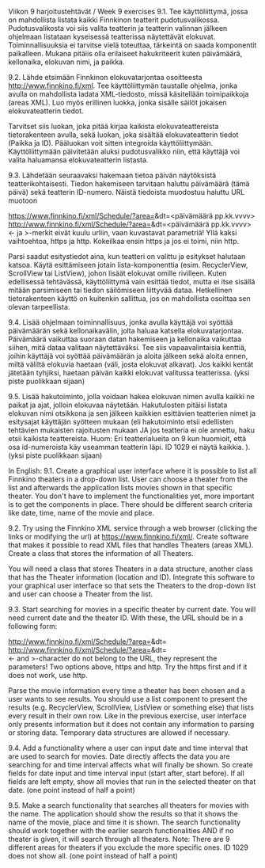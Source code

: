 Viikon 9 harjoitustehtävät / Week 9 exercises
9.1. Tee käyttöliittymä, jossa on mahdollista listata kaikki Finnkinon teatterit pudotusvalikossa. Pudotusvalikosta voi siis valita teatterin ja teatterin valinnan jälkeen ohjelmaan listataan kyseisessä teatterissa näytettävät elokuvat. Toiminnallisuuksia ei tarvitse vielä toteuttaa, tärkeintä on saada komponentit paikalleen. Mukana pitäiis olla erilaiseet hakukriteerit kuten päivämäärä, kellonaika, elokuvan nimi, ja paikka. 

 9.2. Lähde etsimään Finnkinon elokuvatarjontaa osoitteesta http://www.finnkino.fi/xml. Tee käyttöliittymän taustalle ohjelma, jonka avulla on mahdollista ladata XML-tiedosto, missä käsitellään toimipaikkoja (areas XML). Luo myös erillinen luokka, jonka sisälle säilöt jokaisen elokuvateatterin tiedot. 

 
Tarvitset siis luokan, joka pitää kirjaa kaikista elokuvateattereista tietorakenteen avulla, sekä luokan, joka sisältää elokuvateatterin tiedot (Paikka ja ID). Pääluokan voit sitten integroida käyttöliittymään. Käyttöliittymään päivitetään aluksi pudotusvalikko niin, että käyttäjä voi valita haluamansa elokuvateatterin listasta. 

9.3. Lähdetään seuraavaksi hakemaan tietoa päivän näytöksistä teatterikohtaisesti. Tiedon hakemiseen tarvitaan haluttu päivämäärä (tämä päivä) sekä teatterin ID-numero. Näistä tiedoista muodostuu haluttu URL muotoon 


https://www.finnkino.fi/xml/Schedule/?area=<teatterinID>&dt=<päivämäärä pp.kk.vvvv>
http://www.finnkino.fi/xml/Schedule/?area=<teatterinID>&dt=<päivämäärä pp.kk.vvvv>    
 <- ja >-merkit eivät kuulu urliin, vaan kuvastavat parametriä! Yllä kaksi vaihtoehtoa, https ja http. Kokeilkaa ensin https ja jos ei toimi, niin http.

 
Parsi saadut esitystiedot aina, kun teatteri on valittu ja esitykset halutaan katsoa. Käytä esittämiseen jotain lista-komponenttia (esim. RecyclerView, ScrollView tai ListView), johon lisäät elokuvat omille rivilleen. Kuten edellisessä tehtävässä, käyttöliittymä vain esittää tiedot, mutta ei itse sisällä mitään parsimiseen tai tiedon säilömiseen liittyvää dataa. Hetkellinen tietorakenteen käyttö on kuitenkin sallittua, jos on mahdollista osoittaa sen olevan tarpeellista. 


9.4. Lisää ohjelmaan toiminnallisuus, jonka avulla käyttäjä voi syöttää päivämäärän sekä kellonaikavälin, jolta haluaa katsella elokuvatarjontaa. Päivämäärä vaikuttaa suoraan datan hakemiseen ja kellonaika vaikuttaa siihen, mitä dataa valitaan näytettäväksi. Tee siis vapaavalintaisia kenttiä, joihin käyttäjä voi syöttää päivämäärän ja aloita jälkeen sekä aloita ennen, miltä väliltä elokuvia haetaan (väli, josta elokuvat alkavat). Jos kaikki kentät jätetään tyhjiksi, haetaan päivän kaikki elokuvat valitussa teatterissa.  (yksi piste puolikkaan sijaan)


9.5. Lisää hakutoiminto, jolla voidaan hakea elokuvan nimen avulla kaikki ne paikat ja ajat, jolloin elokuvaa näytetään. Hakutulosten pitäisi listata elokuvan nimi otsikkona ja sen jälkeen kaikkien esittävien teatterien nimet ja esitysajat käyttäjän syötteen mukaan (eli hakutoiminto etsii edellisten tehtävien mukaisten rajoitusten mukaan JA jos teatteria ei ole annettu, haku etsii kaikista teattereista. Huom: Eri teatterialueita on 9 kun huomioit, että osa id-numeroista käy useamman teatterin läpi. ID 1029 ei näytä kaikkia. ).  (yksi piste puolikkaan sijaan)


In English:
9.1. Create a graphical user interface where it is possible to list all Finnkino theaters in a drop-down list. User can choose a theater from the list and afterwards the application lists movies shown in that specific theater. You don't have to implement the functionalities yet, more important is to get the components in place. There should be different search criteria like date, time, name of the movie and place.

9.2. Try using the Finnkino XML service through a web browser (clicking the links or modifying the url) at https://www.finnkino.fi/xml/. Create software that makes it possible to read XML files that handles Theaters (areas XML). Create a class that stores the information of all Theaters.

You will need a class that stores Theaters in a data structure, another class that has the Theater information (location and ID). Integrate this software to your graphical user interface so that sets the Theaters to the drop-down list and user can choose a Theater from the list.

9.3. Start searching for movies in a specific theater by current date. You will need current date and the theater ID. With these, the URL should be in a following form:


http://www.finnkino.fi/xml/Schedule/?area=<theaterID>&dt=<date in dd.MM.yyyy format>
http://www.finnkino.fi/xml/Schedule/?area=<theaterID>&dt=<date in dd.MM.yyyy format>     
<- and >-character do not belong to the URL, they represent the parameters! Two options above, https and http. Try the https first and if it does not work, use http.

Parse the movie information every time a theater has been chosen and a user wants to see results. You should use a list component to present the results (e.g. RecyclerView, ScrollView, ListView or something else) that lists every result in their own row. Like in the previous exercise, user interface only presents information but it does not contain any information to parsing or storing data. Temporary data structures are allowed if necessary.

9.4. Add a functionality where a user can input date and time interval that are used to search for movies. Date directly affects the data you are searching for and time interval affects what will finally be shown. So create fields for date input and time interval input (start after, start before). If all fields are left empty, show all movies that run in the selected theater on that date. (one point instead of half a point)

9.5. Make a search functionality that searches all theaters for movies with the name. The application should show the results so that it shows the name of the movie, place and time it is shown. The search functionality should work together with the earlier search functionalities AND if no theater is given, it will search through all theaters. Note: There are 9 different areas for theaters if you exclude the more specific ones. ID 1029 does not show all. (one point instead of half a point)



